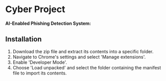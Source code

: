 # Cyber Project
<p><strong>AI-Enabled Phishing Detection System:</strong></p>
<h2>Installation</h2>
<ol>
  <li> Download the zip file and extract its contents into a specific folder.</li>
<li> Navigate to Chrome's settings and select 'Manage extensions'. </li> 
<li> Enable 'Developer Mode'.</li>
<li> Choose 'Load unpacked' and select the folder containing the manifest file to import its contents.</li>
</ol>
